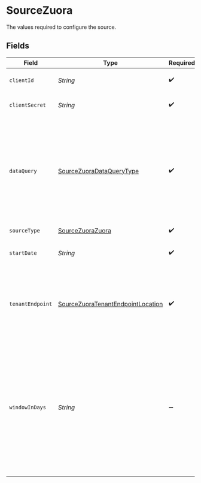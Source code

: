 # SourceZuora

The values required to configure the source.


## Fields

| Field                                                                                                                                                                                                                                                                    | Type                                                                                                                                                                                                                                                                     | Required                                                                                                                                                                                                                                                                 | Description                                                                                                                                                                                                                                                              | Example                                                                                                                                                                                                                                                                  |
| ------------------------------------------------------------------------------------------------------------------------------------------------------------------------------------------------------------------------------------------------------------------------ | ------------------------------------------------------------------------------------------------------------------------------------------------------------------------------------------------------------------------------------------------------------------------ | ------------------------------------------------------------------------------------------------------------------------------------------------------------------------------------------------------------------------------------------------------------------------ | ------------------------------------------------------------------------------------------------------------------------------------------------------------------------------------------------------------------------------------------------------------------------ | ------------------------------------------------------------------------------------------------------------------------------------------------------------------------------------------------------------------------------------------------------------------------ |
| `clientId`                                                                                                                                                                                                                                                               | *String*                                                                                                                                                                                                                                                                 | :heavy_check_mark:                                                                                                                                                                                                                                                       | Your OAuth user Client ID                                                                                                                                                                                                                                                |                                                                                                                                                                                                                                                                          |
| `clientSecret`                                                                                                                                                                                                                                                           | *String*                                                                                                                                                                                                                                                                 | :heavy_check_mark:                                                                                                                                                                                                                                                       | Your OAuth user Client Secret                                                                                                                                                                                                                                            |                                                                                                                                                                                                                                                                          |
| `dataQuery`                                                                                                                                                                                                                                                              | [SourceZuoraDataQueryType](../../models/shared/SourceZuoraDataQueryType.md)                                                                                                                                                                                              | :heavy_check_mark:                                                                                                                                                                                                                                                       | Choose between `Live`, or `Unlimited` - the optimized, replicated database at 12 hours freshness for high volume extraction <a href="https://knowledgecenter.zuora.com/Central_Platform/Query/Data_Query/A_Overview_of_Data_Query#Query_Processing_Limitations">Link</a> |                                                                                                                                                                                                                                                                          |
| `sourceType`                                                                                                                                                                                                                                                             | [SourceZuoraZuora](../../models/shared/SourceZuoraZuora.md)                                                                                                                                                                                                              | :heavy_check_mark:                                                                                                                                                                                                                                                       | N/A                                                                                                                                                                                                                                                                      |                                                                                                                                                                                                                                                                          |
| `startDate`                                                                                                                                                                                                                                                              | *String*                                                                                                                                                                                                                                                                 | :heavy_check_mark:                                                                                                                                                                                                                                                       | Start Date in format: YYYY-MM-DD                                                                                                                                                                                                                                         |                                                                                                                                                                                                                                                                          |
| `tenantEndpoint`                                                                                                                                                                                                                                                         | [SourceZuoraTenantEndpointLocation](../../models/shared/SourceZuoraTenantEndpointLocation.md)                                                                                                                                                                            | :heavy_check_mark:                                                                                                                                                                                                                                                       | Please choose the right endpoint where your Tenant is located. More info by this <a href="https://www.zuora.com/developer/api-reference/#section/Introduction/Access-to-the-API">Link</a>                                                                                |                                                                                                                                                                                                                                                                          |
| `windowInDays`                                                                                                                                                                                                                                                           | *String*                                                                                                                                                                                                                                                                 | :heavy_minus_sign:                                                                                                                                                                                                                                                       | The amount of days for each data-chunk begining from start_date. Bigger the value - faster the fetch. (0.1 - as for couple of hours, 1 - as for a Day; 364 - as for a Year).                                                                                             | 0.5                                                                                                                                                                                                                                                                      |